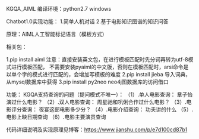 KGQA_AIML
编译环境：python2.7 windows

Chatbot1.0实现功能：
1.简单人机对话
2.基于电影知识图谱的知识问答

原理：AIML人工智能标记语言（模板方式）

相关包：

1.pip install aiml
	注意：直接安装英文包，在进行模板匹配时先分词再转为utf-8模式进行模板匹配，
    不需要安装pyaiml的中文版，否则在模板匹配时，arsi命令是以单个字的模式进行匹配的，会增加写模板的难度
2.pip install jieba
	导入词典，从mysql数据库中获得
3.pip install py2neo
	neo4j图数据库的访问借口

功能：
KGQA支持查询的问题（提问模式不唯一）：
（1）.单人电影查询：
    章子怡演过什么电影？
（2）.双人电影查询：
    周星驰和巩俐合作过什么电影？
（3）.电影评分查询：
    夜宴这部电影多少分？
（4）.电影介绍查询：
    功夫讲的什么
（5）.电影上映日期查询
（6）.电影主要演员查询

代码详细说明及实现原理见博客：https://www.jianshu.com/p/e7d100cd87b1
